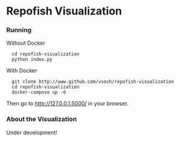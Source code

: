 # Repofish Visualization

### Running

Without Docker

      cd repofish-visualization
      python index.py


With Docker

      git clone http://www.github.com/vsoch/repofish-visualization
      cd repofish-visualization
      docker-compose up -d


Then go to http://127.0.0.1:5000/ in your browser.


### About the Visualization
Under development!
